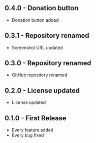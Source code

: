 ## 0.4.0 - Donation button
* Donation button added

## 0.3.1 - Repository renamed
* Screenshot URL updated

## 0.3.0 - Repository renamed
* GitHub repository renamed

## 0.2.0 - License updated
* License updated

## 0.1.0 - First Release
* Every feature added
* Every bug fixed
